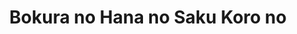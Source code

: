 --- 
title: "Bokura no Hana no Saku Koro no"
publishdate: "2019-3-4T16:48:46+02:00"
src: "https://365manga.net/manga/bokura-no-hana-no-saku-koro-no"
image: "https://data.365manga.net/images/thumbnails/30365-bokura-no-hana-no-saku-koro-no.jpg"
description: " Bokura no Hana no Saku Koro no manga summary: Love blossoms in your face."
---